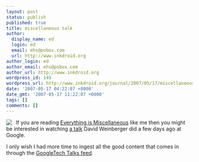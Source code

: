 ```yaml
---
layout: post
status: publish
published: true
title: miscellaneous talk
author:
  display_name: ed
  login: ed
  email: ehs@pobox.com
  url: http://www.inkdroid.org
author_login: ed
author_email: ehs@pobox.com
author_url: http://www.inkdroid.org
wordpress_id: 149
wordpress_url: http://www.inkdroid.org/journal/2007/05/17/miscellaneous-talk/
date: '2007-05-17 04:22:07 +0000'
date_gmt: '2007-05-17 11:22:07 +0000'
tags: []
comments: []
---
```

<p><img src="http://www.everythingismiscellaneous.com/images/cover_medsmall.jpg" style="border: medium none ; margin-right: 10px; float: left;" />If you are reading <a href="http://www.amazon.com/Everything-Miscellaneous-Power-Digital-Disorder/dp/0805080430">Everything is Miscellaneous</a> like me then you might be interested in watching <a href="http://www.youtube.com/watch?v=WHeta_YZ0oE">a talk</a> David Weinberger did a few days ago at Google.</p>
<p>I only wish I had more time to ingest all the good content that comes in through the <a href="http://video.google.com/videofeed?type=search&amp;q=type%3Agoogle+engEDU&amp;so=1&amp;num=20&amp;output=rss">GoogleTech Talks feed</a>.</p>

